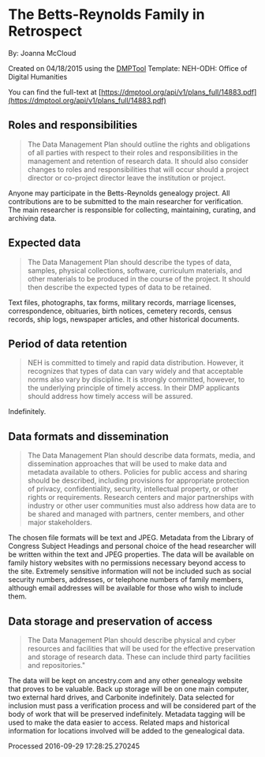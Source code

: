 # The Betts-Reynolds Family in Retrospect

By: Joanna McCloud

Created on 04/18/2015 using the [DMPTool](https://dmp.cdlib.org/) Template: NEH-ODH: Office of Digital Humanities

You can find the full-text at [https://dmptool.org/api/v1/plans_full/14883.pdf](https://dmptool.org/api/v1/plans_full/14883.pdf) 

## Roles and responsibilities

> The Data Management Plan should outline the rights and obligations of all parties with respect to their roles and responsibilities in the management and retention of research data. It should also consider changes to roles and responsibilities that will occur should a project director or co-project director leave the institution or project.

Anyone may participate in the Betts-Reynolds genealogy project. All contributions are to be submitted to the main researcher for verification. The main researcher is responsible for collecting, maintaining, curating, and archiving data.


## Expected data

> The Data Management Plan should describe the types of data, samples, physical collections, software, curriculum materials, and other materials to be produced in the course of the project. It should then describe the expected types of data to be retained.

Text files, photographs, tax forms, military records, marriage licenses, correspondence, obituaries, birth notices, cemetery records, census records, ship logs, newspaper articles, and other historical documents.


## Period of data retention

> NEH is committed to timely and rapid data distribution. However, it recognizes that types of data can vary widely and that acceptable norms also vary by discipline. It is strongly committed, however, to the underlying principle of timely access. In their DMP applicants should address how timely access will be assured.

Indefinitely.


## Data formats and dissemination

> The Data Management Plan should describe data formats, media, and dissemination approaches that will be used to make data and metadata available to others. Policies for public access and sharing should be described, including provisions for appropriate protection of privacy, confidentiality, security, intellectual property, or other rights or requirements. Research centers and major partnerships with industry or other user communities must also address how data are to be shared and managed with partners, center members, and other major stakeholders.

The chosen file formats will be text and JPEG. Metadata from the Library of Congress Subject Headings and personal choice of the head researcher will be written within the text and JPEG properties. The data will be available on family history websites with no permissions necessary beyond access to the site. Extremely sensitive information will not be included such as social security numbers, addresses, or telephone numbers of family members, although email addresses will be available for those who wish to include them.


## Data storage and preservation of access

> The Data Management Plan should describe physical and cyber resources and facilities that will be used for the effective preservation and storage of research data. These can include third party facilities and repositories."

The data will be kept on ancestry.com and any other genealogy website that proves to be valuable. Back up storage will be on one main computer, two external hard drives, and Carbonite indefinitely. Data selected for inclusion must pass a verification process and will be considered part of the body of work that will be preserved indefinitely. Metadata tagging will be used to make the data easier to access. Related maps and historical information for locations involved will be added to the genealogical data.


Processed 2016-09-29 17:28:25.270245
